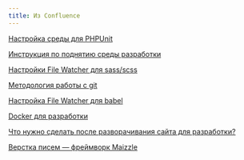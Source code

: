 ```yaml
---
title: Из Confluence
---
```


<a target="_blank" href="https://infohit.atlassian.net/wiki/spaces/ih/pages/1491861505/PHPUnit">Настройка среды для PHPUnit</a>

<a target="_blank" href="https://infohit.atlassian.net/wiki/spaces/ih/pages/1401126913">Инструкция по поднятию среды разработки</a>

<a target="_blank" href="https://infohit.atlassian.net/wiki/spaces/ih/pages/1089437697/File+Watcher+sass+scss">Настройки File Watcher для sass/scss</a>

<a target="_blank" href="https://infohit.atlassian.net/wiki/spaces/ih/pages/764805121/git">Методология работы с git</a>

<a target="_blank" href="https://infohit.atlassian.net/wiki/spaces/ih/pages/567279617/File+Watcher+babel">Настройка File Watcher для babel</a>

<a target="_blank" href="https://infohit.atlassian.net/wiki/spaces/ih/pages/1671430149/Docker">Docker для разработки</a>

<a target="_blank" href="https://infohit.atlassian.net/wiki/spaces/ih/pages/1672118284">Что нужно сделать после разворачивания сайта для разработки?</a>

<a target="_blank" href="https://infohit.atlassian.net/wiki/spaces/ih/pages/1803255809/Maizzle">Верстка писем — фреймворк Maizzle</a>